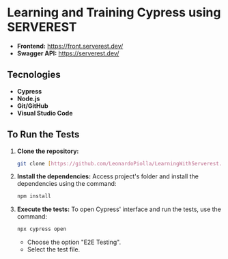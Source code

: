 # Learning and Training Cypress using SERVEREST

- **Frontend:** https://front.serverest.dev/
- **Swagger API:** https://serverest.dev/

## Tecnologies

- **Cypress**
- **Node.js**
- **Git/GitHub**
- **Visual Studio Code**

## To Run the Tests

1.  **Clone the repository:**
    ```bash
    git clone [https://github.com/LeonardoPiolla/LearningWithServerest.git](https://github.com/LeonardoPiolla/LearningWithServerest.git)
    ```

2.  **Install the dependencies:**
    Access project's folder and install the dependencies using the command:
    ```bash
    npm install
    ```

3.  **Execute the tests:**
    To open Cypress' interface and run the tests, use the command:
    ```bash
    npx cypress open
    ```
    - Choose the option "E2E Testing".
    - Select the test file.
